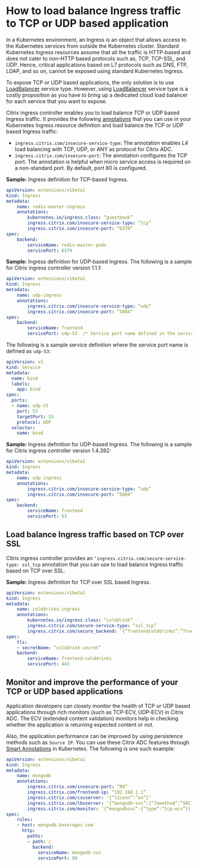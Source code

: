 # How to load balance Ingress traffic to TCP or UDP based application

In a Kubernetes environment, an Ingress is an object that allows access to the Kubernetes services from outside the Kubernetes cluster. Standard Kubernetes Ingress resources assume that all the traffic is HTTP-based and does not cater to non-HTTP based protocols such as, TCP, TCP-SSL, and UDP. Hence, critical applications based on L7 protocols such as DNS, FTP, LDAP, and so on, cannot be exposed using standard Kubernetes Ingress.

To expose TCP or UDP based applications, the only solution is to use [LoadBalancer](https://kubernetes.io/docs/concepts/services-networking/service/#loadbalancer) service type. However, using [LoadBalancer](https://kubernetes.io/docs/concepts/services-networking/service/#loadbalancer) service type is a costly proposition as you have to bring up a dedicated cloud load balancer for each service that you want to expose.

Citrix ingress controller enables you to load balance TCP or UDP based Ingress traffic. It provides the following [annotations](/docs/configure/annotations.md) that you can use in your Kubernetes Ingress resource definition and load balance the TCP or UDP based Ingress traffic:

-  `ingress.citrix.com/insecure-service-type`: The annotation enables L4 load balancing with TCP, UDP, or ANY as protocol for Citrix ADC.
-  `ingress.citrix.com/insecure-port`: The annotation configures the TCP port. The annotation is helpful when micro service access is required on a non-standard port. By default, port 80 is configured.

**Sample:** Ingress definition for TCP-based Ingress.

```yml
apiVersion: extensions/v1beta1
kind: Ingress
metadata:
    name: redis-master-ingress
    annotations:
        kubernetes.io/ingress.class: “guestbook”
        ingress.citrix.com/insecure-service-type: “tcp”
        ingress.citrix.com/insecure-port: “6379”
spec:
    backend:
        serviceName: redis-master-pods
        servicePort: 6379
```

**Sample:** Ingress definition for UDP-based Ingress. The following is a sample for Citrix ingress controller version 1.1.1:

```yml
apiVersion: extensions/v1beta1
kind: Ingress
metadata:
    name: udp-ingress
    annotations:
        ingress.citrix.com/insecure-service-type: “udp”
        ingress.citrix.com/insecure-port: “5084”
spec:
    backend:
        serviceName: frontend
        servicePort: udp-53  /* Service port name defined in the service defination */
```

The following is a sample service definition where the service port name is defined as `udp-53`:

```yml
apiVersion: v1
kind: Service
metadata:
  name: bind
  labels:
    app: bind
spec:
  ports:
  - name: udp-53
    port: 53
    targetPort: 53
    protocol: UDP
  selector:
    name: bind
```

**Sample:** Ingress definition for UDP-based Ingress. The following is a sample for Citrix ingress controller version 1.4.392:

```yml
apiVersion: extensions/v1beta1
kind: Ingress
metadata:
    name: udp-ingress
    annotations:
        ingress.citrix.com/insecure-service-type: “udp”
        ingress.citrix.com/insecure-port: “5084”
spec:
    backend:
        serviceName: frontend
        servicePort: 53
```

## Load balance Ingress traffic based on TCP over SSL

Citrix ingress controller provides an `‘ingress.citrix.com/secure-service-type: ssl_tcp` annotation that you can use to load balance Ingress traffic based on TCP over SSL.

**Sample:** Ingress definition for TCP over SSL based Ingress.

```yml
apiVersion: extensions/v1beta1
kind: Ingress
metadata:
    name: colddrinks-ingress
    annotations:
        kubernetes.io/ingress.class: “colddrink”
        ingress.citrix.com/secure-service-type: “ssl_tcp”
        ingress.citrix.com/secure_backend: ‘{“frontendcolddrinks”:”True”}’
spec:
    tls:
    - secretName: “colddrink-secret”
    backend:
        serviceName: frontend-colddrinks
        servicePort: 443
```

## Monitor and improve the performance of your TCP or UDP based applications

Application developers can closely monitor the health of TCP or UDP based applications through rich monitors (such as TCP-ECV, UDP-ECV) in Citrix ADC. The ECV (extended content validation) monitors help in checking whether the
application is returning expected content or not.

Also, the application performance can be improved by using persistence methods such as `Source IP`. You can use these Citrix ADC features through [Smart Annotations](/docs/configure/annotations.md#smart-annotations) in
Kubernetes. The following is one such example:

```yml
apiVersion: extensions/v1beta1
kind: Ingress
metadata:
    name: mongodb
    annotations:
        ingress.citrix.com/insecure-port: “80”
        ingress.citrix.com/frontend-ip: “192.168.1.1”
        ingress.citrix.com/csvserver: ‘{“l2conn”:”on”}’
        ingress.citrix.com/lbvserver: ‘{“mongodb-svc”:{“lbmethod”:”SRCIPDESTIPHASH”}}’
        ingress.citrix.com/monitor: ‘{“mongodbsvc”:{“type”:”tcp-ecv”}}’
spec:
    rules:
    - host: mongodb.beverages.com
      http:
        paths:
        - path: /
          backend:
            serviceName: mongodb-svc
            servicePort: 80
```

